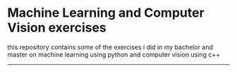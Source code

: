 # Machine Learning and Computer Vision exercises

this repository contains some of the exercises i did in my bachelor and master on machine learning using python and computer vision using c++

---
